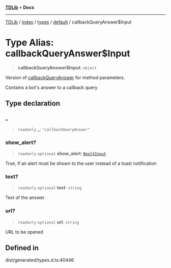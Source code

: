 [**TDLib**](../../../../../../README.md) • **Docs**

***

[TDLib](../../../../../../modules.md) / [index](../../../../../README.md) / [types](../../../README.md) / [default](../README.md) / callbackQueryAnswer$Input

# Type Alias: callbackQueryAnswer$Input

> **callbackQueryAnswer$Input**: `object`

Version of [callbackQueryAnswer](callbackQueryAnswer.md) for method parameters.

Contains a bot's answer to a callback query

## Type declaration

### \_

> `readonly` **\_**: `"callbackQueryAnswer"`

### show\_alert?

> `readonly` `optional` **show\_alert**: [`Bool$Input`](Bool$Input.md)

True, if an alert must be shown to the user instead of a toast notification

### text?

> `readonly` `optional` **text**: `string`

Text of the answer

### url?

> `readonly` `optional` **url**: `string`

URL to be opened

## Defined in

dist/generated/types.d.ts:40446
